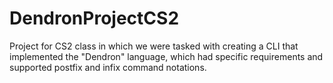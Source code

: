 # DendronProjectCS2
Project for CS2 class in which we were tasked with creating a CLI that implemented the "Dendron" language, which had specific requirements and supported postfix and infix command notations.
